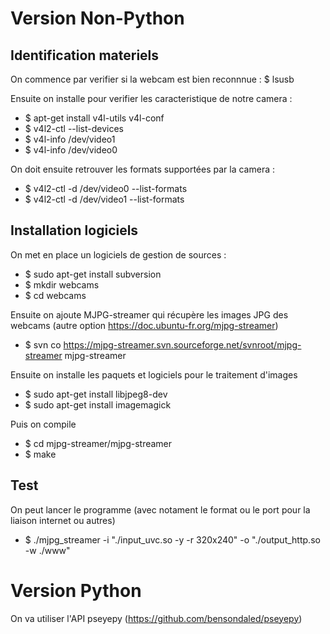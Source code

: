 # Version Non-Python

## Identification materiels

On commence par verifier si la webcam est bien reconnnue : $ lsusb

Ensuite on installe pour verifier les caracteristique de notre camera :

- $ apt-get install v4l-utils v4l-conf
- $ v4l2-ctl --list-devices
- $ v4l-info /dev/video1
- $ v4l-info /dev/video0

On doit ensuite retrouver les formats supportées par la camera :

- $ v4l2-ctl -d /dev/video0 --list-formats
- $ v4l2-ctl -d /dev/video1 --list-formats

## Installation logiciels

On met en place un logiciels de gestion de sources :

- $ sudo apt-get install subversion
- $ mkdir webcams
- $ cd webcams

Ensuite on ajoute MJPG-streamer qui récupère les images JPG des webcams (autre option <https://doc.ubuntu-fr.org/mjpg-streamer>)

- $ svn co <https://mjpg-streamer.svn.sourceforge.net/svnroot/mjpg-streamer> mjpg-streamer

Ensuite on installe les paquets et logiciels pour le traitement d'images

- $ sudo apt-get install libjpeg8-dev
- $ sudo apt-get install imagemagick

Puis on compile

- $ cd mjpg-streamer/mjpg-streamer
- $ make

## Test

On peut lancer le programme (avec notament le format ou le port pour la liaison internet ou autres)

- $ ./mjpg_streamer -i "./input_uvc.so -y -r 320x240" -o "./output_http.so -w ./www"

# Version Python

On va utiliser l'API pseyepy (<https://github.com/bensondaled/pseyepy>)
